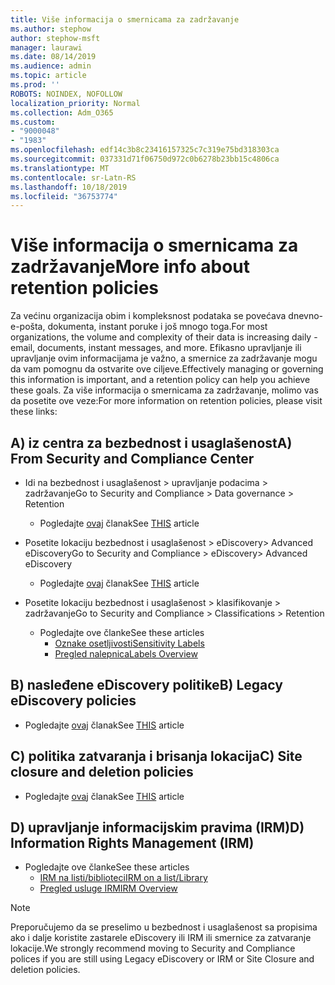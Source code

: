 ```yaml
---
title: Više informacija o smernicama za zadržavanje
ms.author: stephow
author: stephow-msft
manager: laurawi
ms.date: 08/14/2019
ms.audience: admin
ms.topic: article
ms.prod: ''
ROBOTS: NOINDEX, NOFOLLOW
localization_priority: Normal
ms.collection: Adm_O365
ms.custom:
- "9000048"
- "1983"
ms.openlocfilehash: edf14c3b8c23416157325c7c319e75bd318303ca
ms.sourcegitcommit: 037331d71f06750d972c0b6278b23bb15c4806ca
ms.translationtype: MT
ms.contentlocale: sr-Latn-RS
ms.lasthandoff: 10/18/2019
ms.locfileid: "36753774"
---
```

# <a name="more-info-about-retention-policies"></a><span data-ttu-id="101bb-102">Više informacija o smernicama za zadržavanje</span><span class="sxs-lookup"><span data-stu-id="101bb-102">More info about retention policies</span></span>

<span data-ttu-id="101bb-103">Za većinu organizacija obim i kompleksnost podataka se povećava dnevno-e-pošta, dokumenta, instant poruke i još mnogo toga.</span><span class="sxs-lookup"><span data-stu-id="101bb-103">For most organizations, the volume and complexity of their data is increasing daily - email, documents, instant messages, and more.</span></span> <span data-ttu-id="101bb-104">Efikasno upravljanje ili upravljanje ovim informacijama je važno, a smernice za zadržavanje mogu da vam pomognu da ostvarite ove ciljeve.</span><span class="sxs-lookup"><span data-stu-id="101bb-104">Effectively managing or governing this information is important, and a retention policy can help you achieve these goals.</span></span> <span data-ttu-id="101bb-105">Za više informacija o smernicama za zadržavanje, molimo vas da posetite ove veze:</span><span class="sxs-lookup"><span data-stu-id="101bb-105">For more information on retention policies, please visit these links:</span></span>

## <a name="a-from-security-and-compliance-center"></a><span data-ttu-id="101bb-106">A) iz centra za bezbednost i usaglašenost</span><span class="sxs-lookup"><span data-stu-id="101bb-106">A) From Security and Compliance Center</span></span>

- <span data-ttu-id="101bb-107">Idi na bezbednost i usaglašenost > upravljanje podacima > zadržavanje</span><span class="sxs-lookup"><span data-stu-id="101bb-107">Go to Security and Compliance > Data governance > Retention</span></span>
  - <span data-ttu-id="101bb-108">Pogledajte [ovaj](https://docs.microsoft.com/office365/securitycompliance/retention-policies) članak</span><span class="sxs-lookup"><span data-stu-id="101bb-108">See [THIS](https://docs.microsoft.com/office365/securitycompliance/retention-policies) article</span></span>

- <span data-ttu-id="101bb-109">Posetite lokaciju bezbednost i usaglašenost > eDiscovery> Advanced eDiscovery</span><span class="sxs-lookup"><span data-stu-id="101bb-109">Go to Security and Compliance > eDiscovery> Advanced eDiscovery</span></span> 
  - <span data-ttu-id="101bb-110">Pogledajte [ovaj](https://docs.microsoft.com/office365/securitycompliance/ediscovery-cases) članak</span><span class="sxs-lookup"><span data-stu-id="101bb-110">See [THIS](https://docs.microsoft.com/office365/securitycompliance/ediscovery-cases) article</span></span>

- <span data-ttu-id="101bb-111">Posetite lokaciju bezbednost i usaglašenost > klasifikovanje > zadržavanje</span><span class="sxs-lookup"><span data-stu-id="101bb-111">Go to Security and Compliance > Classifications > Retention</span></span>
  - <span data-ttu-id="101bb-112">Pogledajte ove članke</span><span class="sxs-lookup"><span data-stu-id="101bb-112">See these articles</span></span>
    - [<span data-ttu-id="101bb-113">Oznake osetljivosti</span><span class="sxs-lookup"><span data-stu-id="101bb-113">Sensitivity Labels</span></span>](https://docs.microsoft.com/office365/securitycompliance/sensitivity-labels)
    - [<span data-ttu-id="101bb-114">Pregled nalepnica</span><span class="sxs-lookup"><span data-stu-id="101bb-114">Labels Overview</span></span>](https://docs.microsoft.com/office365/securitycompliance/labels)

## <a name="b-legacy-ediscovery-policies"></a><span data-ttu-id="101bb-115">B) nasleđene eDiscovery politike</span><span class="sxs-lookup"><span data-stu-id="101bb-115">B) Legacy eDiscovery policies</span></span>

- <span data-ttu-id="101bb-116">Pogledajte [ovaj](https://support.office.com/article/Set-up-an-eDiscovery-Center-in-SharePoint-Online-A18F8975-AA7F-43B4-A7D6-001D14744D8E) članak</span><span class="sxs-lookup"><span data-stu-id="101bb-116">See [THIS](https://support.office.com/article/Set-up-an-eDiscovery-Center-in-SharePoint-Online-A18F8975-AA7F-43B4-A7D6-001D14744D8E) article</span></span>

## <a name="c-site-closure-and-deletion-policies"></a><span data-ttu-id="101bb-117">C) politika zatvaranja i brisanja lokacija</span><span class="sxs-lookup"><span data-stu-id="101bb-117">C) Site closure and deletion policies</span></span>

- <span data-ttu-id="101bb-118">Pogledajte [ovaj](https://support.office.com/article/Use-policies-for-site-closure-and-deletion-A8280D82-27FD-48C5-9ADF-8A5431208BA5) članak</span><span class="sxs-lookup"><span data-stu-id="101bb-118">See [THIS](https://support.office.com/article/Use-policies-for-site-closure-and-deletion-A8280D82-27FD-48C5-9ADF-8A5431208BA5) article</span></span>  

## <a name="d-information-rights-management-irm"></a><span data-ttu-id="101bb-119">D) upravljanje informacijskim pravima (IRM)</span><span class="sxs-lookup"><span data-stu-id="101bb-119">D) Information Rights Management (IRM)</span></span>

- <span data-ttu-id="101bb-120">Pogledajte ove članke</span><span class="sxs-lookup"><span data-stu-id="101bb-120">See these articles</span></span>
  - [<span data-ttu-id="101bb-121">IRM na listi/biblioteci</span><span class="sxs-lookup"><span data-stu-id="101bb-121">IRM on a list/Library</span></span>](https://support.office.com/article/apply-information-rights-management-to-a-list-or-library-3bdb5c4e-94fc-4741-b02f-4e7cc3c54aa1)
  - [<span data-ttu-id="101bb-122">Pregled usluge IRM</span><span class="sxs-lookup"><span data-stu-id="101bb-122">IRM Overview</span></span>](https://support.office.com/article/create-and-apply-information-management-policies-eb501fe9-2ef6-4150-945a-65a6451ee9e9)

> [!Note]
> <span data-ttu-id="101bb-123">Preporučujemo da se preselimo u bezbednost i usaglašenost sa propisima ako i dalje koristite zastarele eDiscovery ili IRM ili smernice za zatvaranje lokacije.</span><span class="sxs-lookup"><span data-stu-id="101bb-123">We strongly recommend moving to Security and Compliance polices if you are still using Legacy eDiscovery or IRM or Site Closure and deletion policies.</span></span>
